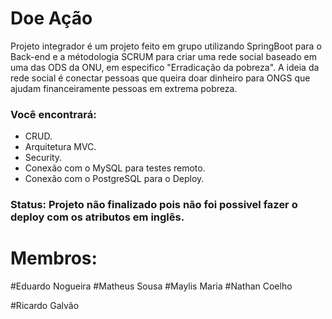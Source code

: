 # Doe Ação
Projeto integrador é um projeto feito em grupo utilizando SpringBoot para o Back-end e a métodologia SCRUM para criar uma rede social baseado em uma das ODS da ONU, em especifico "Erradicação da pobreza".
A ideia da rede social é conectar pessoas que queira doar dinheiro para ONGS que ajudam financeiramente pessoas em extrema pobreza.

### Você encontrará:
- CRUD.
- Arquitetura MVC.
- Security.
- Conexão com o MySQL para testes remoto.
- Conexão com o PostgreSQL para o Deploy.

### Status: Projeto não finalizado pois não foi possivel fazer o deploy com os atributos em inglês.

# Membros:

#Eduardo Nogueira #Matheus Sousa #Maylis Maria #Nathan Coelho

#Ricardo Galvão
